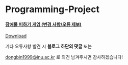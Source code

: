 # Programming-Project

#### [장애물 피하기 게임 (변경 사항/오류 제보)](https://dongbin1999.github.io/jekyll/update/Programming-project-Game-Demo/)

[Download](https://github.com/dongbin1999/Programming-Project)

기타 오류사항 발견 시 **블로그 하단의 댓글** 또는

[dongbin1999@inu.ac.kr](mailto:dongbin1999@inu.ac.kr) 로 의견 남겨주시면 감사하겠습니다!